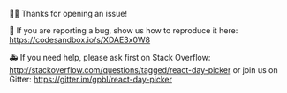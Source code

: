 👋🏽 Thanks for opening an issue!

🐛 If you are reporting a bug, show us how to reproduce it here:
https://codesandbox.io/s/XDAE3x0W8

🚑  If you need help, please ask first on Stack Overflow:
http://stackoverflow.com/questions/tagged/react-day-picker
or join us on Gitter:
https://gitter.im/gpbl/react-day-picker
